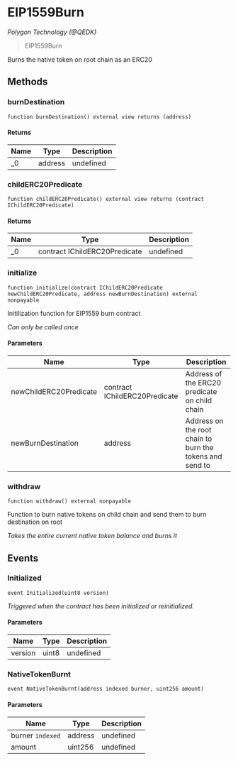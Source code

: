 # EIP1559Burn

*Polygon Technology (@QEDK)*

> EIP1559Burn

Burns the native token on root chain as an ERC20



## Methods

### burnDestination

```solidity
function burnDestination() external view returns (address)
```






#### Returns

| Name | Type | Description |
|---|---|---|
| _0 | address | undefined |

### childERC20Predicate

```solidity
function childERC20Predicate() external view returns (contract IChildERC20Predicate)
```






#### Returns

| Name | Type | Description |
|---|---|---|
| _0 | contract IChildERC20Predicate | undefined |

### initialize

```solidity
function initialize(contract IChildERC20Predicate newChildERC20Predicate, address newBurnDestination) external nonpayable
```

Initilization function for EIP1559 burn contract

*Can only be called once*

#### Parameters

| Name | Type | Description |
|---|---|---|
| newChildERC20Predicate | contract IChildERC20Predicate | Address of the ERC20 predicate on child chain |
| newBurnDestination | address | Address on the root chain to burn the tokens and send to |

### withdraw

```solidity
function withdraw() external nonpayable
```

Function to burn native tokens on child chain and send them to burn destination on root

*Takes the entire current native token balance and burns it*




## Events

### Initialized

```solidity
event Initialized(uint8 version)
```



*Triggered when the contract has been initialized or reinitialized.*

#### Parameters

| Name | Type | Description |
|---|---|---|
| version  | uint8 | undefined |

### NativeTokenBurnt

```solidity
event NativeTokenBurnt(address indexed burner, uint256 amount)
```





#### Parameters

| Name | Type | Description |
|---|---|---|
| burner `indexed` | address | undefined |
| amount  | uint256 | undefined |




